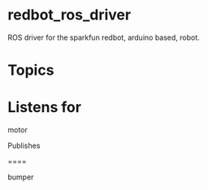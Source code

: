 redbot_ros_driver
=================
ROS driver for the sparkfun redbot, arduino based, robot.





Topics
======

Listens for
====

motor



Publishes 

====

bumper
